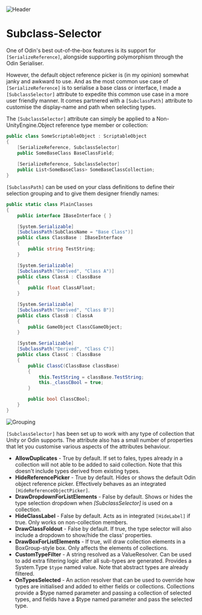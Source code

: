 ![Header](https://imagizer.imageshack.com/img922/7262/vLmyBr.jpg)

# Subclass-Selector

One of Odin's best out-of-the-box features is its support for `[SerializeReference]`, alongside supporting polymorphism through the Odin Serialiser. 

However, the default object reference picker is (in my opinion) somewhat janky and awkward to use. And as the most common use case of `[SerializeReference]` is to serialise a base class or interface, I made a `[SubclassSelector]` attribute to expedite this common use case in a more user friendly manner. It comes partnered with a `[SubclassPath]` attribute to customise the display-name and path when selecting types.

The `[SubclassSelector]` attribute can simply be applied to a Non-UnityEngine.Object reference type member or collection:
```csharp
public class SomeScriptableObject : ScriptableObject
{
    [SerializeReference, SubclassSelector]
    public SomeBaseClass BaseClassField;
	
    [SerializeReference, SubclassSelector]
    public List<SomeBaseClass> SomeBaseClassCollection;
}
```

`[SubclassPath]` can be used on your class definitions to define their selection grouping and to give them designer friendly names:
```csharp
public static class PlainClasses
{
	public interface IBaseInterface { }

	[System.Serializable]
	[SubclassPath(SubClassName = "Base Class")]
	public class ClassBase : IBaseInterface
	{
		public string TestString;
	}

	[System.Serializable]
	[SubclassPath("Derived", "Class A")]
	public class ClassA : ClassBase
	{
		public float ClassAFloat;
	}

	[System.Serializable]
	[SubclassPath("Derived", "Class B")]
	public class ClassB : ClassA
	{
		public GameObject ClassCGameObject;
	}

	[System.Serializable]
	[SubclassPath("Derived", "Class C")]
	public class ClassC : ClassBase
	{
		public ClassC(ClassBase classBase)
		{
			this.TestString = classBase.TestString;
			this._classCBool = true;
		}

		public bool ClassCBool;
	}
}
```
![Grouping](https://imagizer.imageshack.com/img922/2271/SWhjJS.jpg)

`[SubclassSelector]` has been set up to work with any type of collection that Unity or Odin supports. The attribute also has a small number of properties that let you customise various aspects of the attributes behaviour.

+ **AllowDuplicates** - True by default. If set to fales, types already in a collection will not able to be added to said collection. Note that this doesn't include types derived from existing types.
+ **HideReferencePicker** - True by default. Hides or shows the default Odin object reference picker. Effectively behaves as an integrated `[HideReferenceObjectPicker]`.
+ **DrawDropdownForListElements** - False by default. Shows or hides the type selection dropdown when *[SubclassSelector]* is used on a collection.
+ **HideClassLabel** - False by default. Acts as in integrated `[HideLabel]` if true. Only works on non-collection members.
+ **DrawClassFoldout** - False by default. If true, the type selector will also include a dropdown to show/hide the class' properties.
+ **DrawBoxForListElements** - If true, will draw collection elements in a BoxGroup-style box. Only affects the elements of collections.
+ **CustomTypeFilter** - A string resolved as a ValueResolver. Can be used to add extra filtering logic after all sub-types are generated. Provides a System.Type `$type` named value. Note that abstract types are already filtered.
+ **OnTypesSelected** - An action resolver that can be used to override how types are initialised and added to either fields or collections. Collections provide a $type named parameter and passing a collection of selected types, and fields have a $type named parameter and pass the selected type.